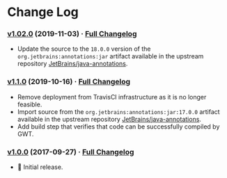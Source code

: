 # Change Log

### [v1.02.0](https://github.com/realityforge/org.jetbrains.annotations/tree/v1.02.0) (2019-11-03) · [Full Changelog](https://github.com/realityforge/org.jetbrains.annotations/compare/v1.1.0...v1.02.0)

* Update the source to the `18.0.0` version of the `org.jetbrains:annotations:jar` artifact available in the upstream repository [JetBrains/java-annotations](https://github.com/JetBrains/java-annotations).

### [v1.1.0](https://github.com/realityforge/org.jetbrains.annotations/tree/v1.1.0) (2019-10-16) · [Full Changelog](https://github.com/realityforge/org.jetbrains.annotations/compare/v1.0.0...v1.1.0)

* Remove deployment from TravisCI infrastructure as it is no longer feasible.
* Import source from the `org.jetbrains:annotations:jar:17.0.0` artifact available in the upstream repository [JetBrains/java-annotations](https://github.com/JetBrains/java-annotations).
* Add build step that verifies that code can be successfully compiled by GWT.

### [v1.0.0](https://github.com/realityforge/org.jetbrains.annotations/tree/v1.0.0) (2017-09-27) · [Full Changelog](https://github.com/realityforge/org.jetbrains.annotations/compare/5c31eff14e535e34acac45daf77f66d529bde3b7...v1.0.0)

* 🎉 Initial release.
